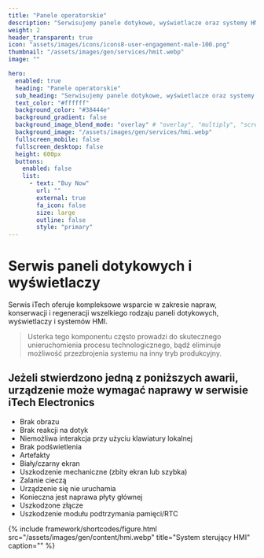```yaml
---
title: "Panele operatorskie"
description: "Serwisujemy panele dotykowe, wyświetlacze oraz systemy HMI do obsługi maszyn i urządzeń."
weight: 2
header_transparent: true
icon: "assets/images/icons/icons8-user-engagement-male-100.png"
thumbnail: "/assets/images/gen/services/hmit.webp"
image: ""

hero:
  enabled: true
  heading: "Panele operatorskie"
  sub_heading: "Serwisujemy panele dotykowe, wyświetlacze oraz systemy HMI do obsługi maszyn i urządzeń."
  text_color: "#ffffff"
  background_color: "#38444e"
  background_gradient: false
  background_image_blend_mode: "overlay" # "overlay", "multiply", "screen"
  background_image: "/assets/images/gen/services/hmi.webp"
  fullscreen_mobile: false
  fullscreen_desktop: false
  height: 600px
  buttons:
    enabled: false
    list:
      - text: "Buy Now"
        url: ""
        external: true
        fa_icon: false
        size: large
        outline: false
        style: "primary"
---
```


# Serwis paneli dotykowych i wyświetlaczy

Serwis iTech oferuje kompleksowe wsparcie w zakresie napraw, konserwacji i regeneracji wszelkiego rodzaju paneli dotykowych, wyświetlaczy i systemów HMI.

> Usterka tego komponentu często prowadzi do skutecznego unieruchomienia procesu technologicznego, bądź eliminuje możliwość przezbrojenia systemu na inny tryb produkcyjny.



## Jeżeli stwierdzono jedną z poniższych awarii, urządzenie może wymagać naprawy w serwisie iTech Electronics

- Brak obrazu
- Brak reakcji na dotyk
- Niemożliwa interakcja przy użyciu klawiatury lokalnej
- Brak podświetlenia
- Artefakty
- Biały/czarny ekran
- Uszkodzenie mechaniczne (zbity ekran lub szybka)
- Zalanie cieczą
- Urządzenie się nie uruchamia
- Konieczna jest naprawa płyty głównej
- Uszkodzone złącze
- Uszkodzenie modułu podtrzymania pamięci/RTC

{% include framework/shortcodes/figure.html src="/assets/images/gen/content/hmi.webp" title="System sterujący HMI" caption="" %}



